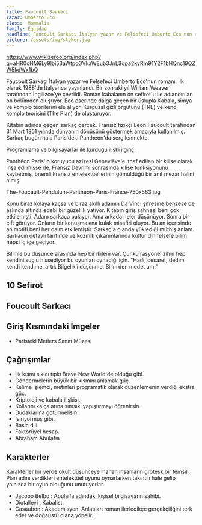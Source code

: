 ```yaml
---
title: Faucoult Sarkacı
Yazar: Umberto Eco
class: 	Mammalia
family: Equidae
headline: Faucoult Sarkacı İtalyan yazar ve Felsefeci Umberto Eco nun romanı.
picture: /assets/img/stoker.jpg
---
```


https://www.wikizeroo.org/index.php?q=aHR0cHM6Ly9lbi53aWtpcGVkaWEub3JnL3dpa2kvRm91Y2F1bHQnc19QZW5kdWx1bQ


Faucoult Sarkacı İtalyan yazar ve Felsefeci Umberto Eco'nun romanı. İlk olarak 1988'de İtalyanca yayınlandı. Bir sonraki yıl William Weaver tarafından İngilizce'ye çevrildi.
Roman kabalanın on sefirot'u ile adlandırılan on bölümden oluşuyor. Eco eserinde dalga geçen bir üslupla Kabala, simya ve komplo teorilerini ele alıyor. Kurgusal gizli örgütünü (TRE) ve kendi komplo teorisini (The Plan) de oluşturuyor.

Kitabın adında geçen sarkaç gerçek. Fransız fizikçi Leon Faucoult tarafından 31 Mart 1851 yılında dünyanın dönüşünü göstermek amacıyla kullanılmış. Sarkaç bugün hala Paris'deki Panthéon'da sergilenmekte.


Programlama ve bilgisayarlar ile kurduğu ilişki ilginç. 

Panthéon Paris'in koruyucu azizesi Geneviève'e ithaf edilen bir kilise olarak inşa edilmişse de, Fransız Devrimi sonrasında kilise fonksiyonunu kaybetmiş, önemli Fransız entelektüellerinin gömüldüğü bir anıt mezar halini almış.

The-Foucault-Pendulum-Pantheon-Paris-France-750x563.jpg

Konu biraz kolaya kaçsa ve biraz akıllı adamın Da Vinci şifresine benzese de aslında altında edebi bir güzellik yatıyor. Kitabın giriş sahnesi beni çok etkilemişti. Adam sarkaça bakıyor. Ama arkada neler düşünüyor. Sonra bir çift görüyor. Onların bir konuşmasına kulak misafiri oluyor. Bu an içerisinde an motifi beni her daim etkilemiştir. Sarkaç'a o anda yüklediği müthiş anlam. Sarkacın detaylı tarifinde ve kozmik çıkarımlarında kültür din felsefe bilim hepsi iç içe geçiyor.

Bilimle bu düşünce arasında hep bir ikilem var. Çünkü rasyonel zihin hep kendini suçlu hissediyor bu oyunları oynadığı için.
"Hadi, cesaret, dedim kendi kendime, artık Bilgelik’i düşünme, Bilim’den
medet um."


## 10 Sefirot

## Foucoult Sarkacı

## Giriş Kısmındaki İmgeler
* Paristeki Metiers Sanat Müzesi



## Çağrışımlar


* İlk kısmı sıkıcı tıpkı Brave New World'de olduğu gibi.
* Göndermelerin büyük bir kısmını anlamak güç.
* Kelime işlemci, metinleri programatik olarak düzenlemenin verdiği ekstra güç.
* Kriptoloji ve kabala ilişkisi.
* Kollarını kalçalarına sımsıkı yapıştırmayı öğrenirsin.
* Dudaklarına götürmelisin.
* Isırıyormuş gibi.
* Basic dili.
* Faktörüyel hesap.
* Abraham Abulafia

## Karakterler

Karakterler bir yerde okült düşünceye inanan insanların grotesk bir temsili. Plan adını verdikleri entelektüel oyunu oynarlarken takıntılı hale gelip yalnızca bir oyun olduğunu unutuyorlar.

* Jacopo Belbo : Abulaifa adındaki kişisel bilgisayarın sahibi. 
* Diotallevi : Kabalist.
* Casaubon : Akademisyen. Anlatıları roman ilerledikçe gerçekçiliğini terk eder ve doğaüstü olana yönelir.